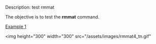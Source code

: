 Description: test rmmat

The objective is to test the **rmmat** command.


[Example 1](description_rmmat.md)


<img height="300" width="300" src="/assets/images/rmmat4_tn.gif" 
